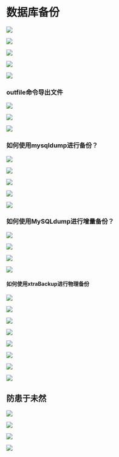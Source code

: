 # 数据库备份

![](https://notes-pic-cjs.oss-cn-chengdu.aliyuncs.com/obsidian/image_HGcE_uX0K-.png)

![](https://notes-pic-cjs.oss-cn-chengdu.aliyuncs.com/obsidian/image_sUFBR3wCR_.png)

![](https://notes-pic-cjs.oss-cn-chengdu.aliyuncs.com/obsidian/image_KMOHJa-Ih5.png)

![](https://notes-pic-cjs.oss-cn-chengdu.aliyuncs.com/obsidian/image_cD7sP8bCcw.png)

![](https://notes-pic-cjs.oss-cn-chengdu.aliyuncs.com/obsidian/image_eQWKMiuObz.png)

### outfile命令导出文件

![](https://notes-pic-cjs.oss-cn-chengdu.aliyuncs.com/obsidian/image_mpFb2boBTW.png)

![](https://notes-pic-cjs.oss-cn-chengdu.aliyuncs.com/obsidian/image_yQf7Gz_Quw.png)

![](https://notes-pic-cjs.oss-cn-chengdu.aliyuncs.com/obsidian/image__zki5kykSh.png)

### 如何使用mysqldump进行备份？&#x20;

![](https://notes-pic-cjs.oss-cn-chengdu.aliyuncs.com/obsidian/image_1uAeqKVAW7.png)

![](https://notes-pic-cjs.oss-cn-chengdu.aliyuncs.com/obsidian/image_ct1e6gq_Gc.png)

![](https://notes-pic-cjs.oss-cn-chengdu.aliyuncs.com/obsidian/image_CfUKvi1ASw.png)

![](https://notes-pic-cjs.oss-cn-chengdu.aliyuncs.com/obsidian/image_qJ__IhedRF.png)

![](https://notes-pic-cjs.oss-cn-chengdu.aliyuncs.com/obsidian/image_oJw-pdo7cf.png)

### 如何使用MySQLdump进行增量备份？

![](https://notes-pic-cjs.oss-cn-chengdu.aliyuncs.com/obsidian/image_AIjPuA3qo-.png)

![](https://notes-pic-cjs.oss-cn-chengdu.aliyuncs.com/obsidian/image_sf8evvoIE-.png)

![](https://notes-pic-cjs.oss-cn-chengdu.aliyuncs.com/obsidian/image_kVNp-P0fOO.png)

![](https://notes-pic-cjs.oss-cn-chengdu.aliyuncs.com/obsidian/image_Z0rOqIN7fb.png)

#### 如何使用xtraBackup进行物理备份

![](https://notes-pic-cjs.oss-cn-chengdu.aliyuncs.com/obsidian/image_3JwLOBNXGs.png)

![](https://notes-pic-cjs.oss-cn-chengdu.aliyuncs.com/obsidian/image_0QAUUlDcN-.png)

![](https://notes-pic-cjs.oss-cn-chengdu.aliyuncs.com/obsidian/image_Fk6m6Vr3S4.png)

![](https://notes-pic-cjs.oss-cn-chengdu.aliyuncs.com/obsidian/image_W2g6pcxlsY.png)

![](https://notes-pic-cjs.oss-cn-chengdu.aliyuncs.com/obsidian/image_QXWSJb6Knn.png)

![](https://notes-pic-cjs.oss-cn-chengdu.aliyuncs.com/obsidian/image_1PG36kq0WW.png)

![](https://notes-pic-cjs.oss-cn-chengdu.aliyuncs.com/obsidian/image_tehVesdPn9.png)

![](https://notes-pic-cjs.oss-cn-chengdu.aliyuncs.com/obsidian/image_WyEAxKuuSe.png)

## 防患于未然

![](https://notes-pic-cjs.oss-cn-chengdu.aliyuncs.com/obsidian/image_f-cOA4VcY7.png)

![](https://notes-pic-cjs.oss-cn-chengdu.aliyuncs.com/obsidian/image_b8yCsz51FN.png)

![](https://notes-pic-cjs.oss-cn-chengdu.aliyuncs.com/obsidian/image_H-mN0Yrg0H.png)

![](https://notes-pic-cjs.oss-cn-chengdu.aliyuncs.com/obsidian/image_lKkrb5NBIR.png)
